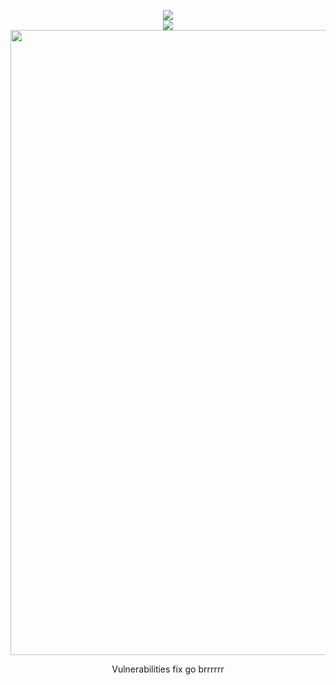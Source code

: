 <p align="center">
<a href="#">
  <img align="center" src="https://activity-graph.herokuapp.com/graph?username=BenCinn&theme=github-light&hide_border=true&custom_title=My%20Contribution%20Activities?"/>
</a><br>
<a href="#">
  <img align="center" src="https://github-readme-stats.vercel.app/api/top-langs/?username=BenCinn&layout=compact&card_width=1000?"/>
</a><br>
<a href="../../../Node-Server/security/code-scanning">
  <img align="center" src="https://i.imgur.com/BT1MhzW.png" width="1000"/>
</a><p align="center">Vulnerabilities fix go brrrrrr</p>
</p>
